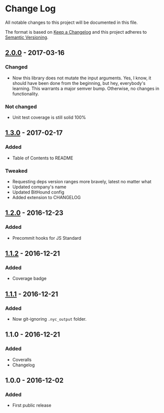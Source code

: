 # Change Log
All notable changes to this project will be documented in this file.

The format is based on [Keep a Changelog](http://keepachangelog.com/)
and this project adheres to [Semantic Versioning](http://semver.org/).

## [2.0.0] - 2017-03-16
### Changed
- Now this library does not mutate the input arguments. Yes, I know, it should have been done from the beginning, but hey, everybody's learning. This warrants a major semver bump. Otherwise, no changes in functionality.

### Not changed
- Unit test coverage is still solid 100%

## [1.3.0] - 2017-02-17
### Added
- Table of Contents to README

### Tweaked
- Requesting deps version ranges more bravely, latest no matter what
- Updated company's name
- Updated BitHound config
- Added extension to CHANGELOG

## [1.2.0] - 2016-12-23
### Added
- Precommit hooks for JS Standard

## [1.1.2] - 2016-12-21
### Added
- Coverage badge

## [1.1.1] - 2016-12-21
### Added
- Now git-ignoring `.nyc_output` folder.

## 1.1.0 - 2016-12-21
### Added
- Coveralls
- Changelog

## 1.0.0 - 2016-12-02
### Added
- First public release

[1.1.1]: https://github.com/code-and-send/object-set-all-values-to/compare/v1.1.0...v1.1.1
[1.1.2]: https://github.com/code-and-send/object-set-all-values-to/compare/v1.1.1...v1.1.2
[1.2.0]: https://github.com/code-and-send/object-set-all-values-to/compare/v1.1.2...v1.2.0
[1.3.0]: https://github.com/code-and-send/object-set-all-values-to/compare/v1.2.0...v1.3.0
[2.0.0]: https://github.com/code-and-send/object-set-all-values-to/compare/v1.3.2...v2.0.0
